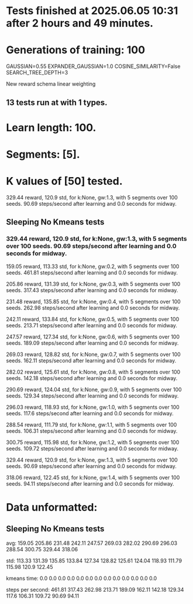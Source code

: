 # Tests finished at 2025.06.05 10:31 after 2 hours and 49 minutes.
# Generations of training: 100
GAUSSIAN=0.55
EXPANDER_GAUSSIAN=1.0
COSINE_SIMILARITY=False
SEARCH_TREE_DEPTH=3

New reward schema
linear weighting
## 13 tests run at with 1 types.
# Learn length: 100.
# Segments: [5].
# K values of [50] tested.

329.44 reward, 120.9 std, for k:None, gw:1.3, with 5 segments over 100 seeds.  90.69 steps/second after learning and 0.0 seconds for midway.


## Sleeping No Kmeans tests
### 329.44 reward, 120.9 std, for k:None, gw:1.3, with 5 segments over 100 seeds.  90.69 steps/second after learning and 0.0 seconds for midway.

159.05 reward, 113.33 std, for k:None, gw:0.2, with 5 segments over 100 seeds.  461.81 steps/second after learning and 0.0 seconds for midway.

205.86 reward, 131.39 std, for k:None, gw:0.3, with 5 segments over 100 seeds.  317.43 steps/second after learning and 0.0 seconds for midway.

231.48 reward, 135.85 std, for k:None, gw:0.4, with 5 segments over 100 seeds.  262.98 steps/second after learning and 0.0 seconds for midway.

242.11 reward, 133.84 std, for k:None, gw:0.5, with 5 segments over 100 seeds.  213.71 steps/second after learning and 0.0 seconds for midway.

247.57 reward, 127.34 std, for k:None, gw:0.6, with 5 segments over 100 seeds.  189.09 steps/second after learning and 0.0 seconds for midway.

269.03 reward, 128.82 std, for k:None, gw:0.7, with 5 segments over 100 seeds.  162.11 steps/second after learning and 0.0 seconds for midway.

282.02 reward, 125.61 std, for k:None, gw:0.8, with 5 segments over 100 seeds.  142.18 steps/second after learning and 0.0 seconds for midway.

290.69 reward, 124.04 std, for k:None, gw:0.9, with 5 segments over 100 seeds.  129.34 steps/second after learning and 0.0 seconds for midway.

296.03 reward, 118.93 std, for k:None, gw:1.0, with 5 segments over 100 seeds.  117.6 steps/second after learning and 0.0 seconds for midway.

288.54 reward, 111.79 std, for k:None, gw:1.1, with 5 segments over 100 seeds.  106.31 steps/second after learning and 0.0 seconds for midway.

300.75 reward, 115.98 std, for k:None, gw:1.2, with 5 segments over 100 seeds.  109.72 steps/second after learning and 0.0 seconds for midway.

329.44 reward, 120.9 std, for k:None, gw:1.3, with 5 segments over 100 seeds.  90.69 steps/second after learning and 0.0 seconds for midway.

318.06 reward, 122.45 std, for k:None, gw:1.4, with 5 segments over 100 seeds.  94.11 steps/second after learning and 0.0 seconds for midway.


# Data unformatted:



## Sleeping No Kmeans tests
avg:
159.05
205.86
231.48
242.11
247.57
269.03
282.02
290.69
296.03
288.54
300.75
329.44
318.06

std:
113.33
131.39
135.85
133.84
127.34
128.82
125.61
124.04
118.93
111.79
115.98
120.9
122.45

kmeans time:
0.0
0.0
0.0
0.0
0.0
0.0
0.0
0.0
0.0
0.0
0.0
0.0
0.0

steps per second:
461.81
317.43
262.98
213.71
189.09
162.11
142.18
129.34
117.6
106.31
109.72
90.69
94.11
